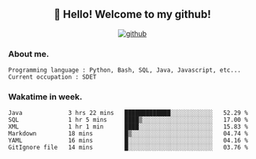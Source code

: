<h2 align="center">👋 Hello! Welcome to my github! </h2>
<p align="center">
  <a href="https://github.com/usergwen"><img src="https://img.shields.io/badge/GitHub-24292e" alt="github"></a>
</p>

### About me.

```Plain Text
Programming language : Python, Bash, SQL, Java, Javascript, etc...
Current occupation : SDET
```
### Wakatime in week.

<!--START_SECTION:waka-->

```text
Java             3 hrs 22 mins   █████████████░░░░░░░░░░░░   52.29 %
SQL              1 hr 5 mins     ████▒░░░░░░░░░░░░░░░░░░░░   17.00 %
XML              1 hr 1 min      ████░░░░░░░░░░░░░░░░░░░░░   15.83 %
Markdown         18 mins         █▒░░░░░░░░░░░░░░░░░░░░░░░   04.74 %
YAML             16 mins         █░░░░░░░░░░░░░░░░░░░░░░░░   04.16 %
GitIgnore file   14 mins         █░░░░░░░░░░░░░░░░░░░░░░░░   03.76 %
```

<!--END_SECTION:waka-->
